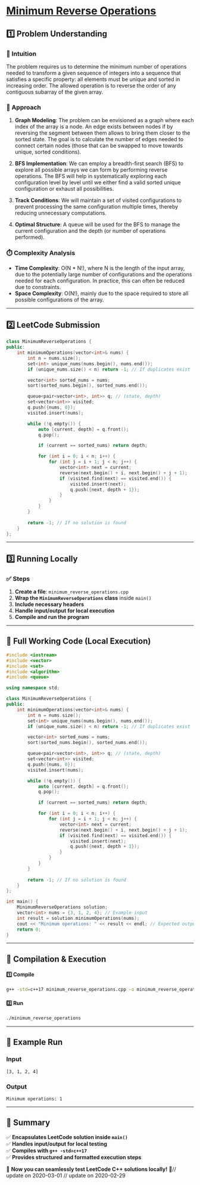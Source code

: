 # **[Minimum Reverse Operations](https://leetcode.com/problems/minimum-reverse-operations/description/)**  

## **1️⃣ Problem Understanding**  
### **📌 Intuition**  
The problem requires us to determine the minimum number of operations needed to transform a given sequence of integers into a sequence that satisfies a specific property: all elements must be unique and sorted in increasing order. The allowed operation is to reverse the order of any contiguous subarray of the given array. 

### **🚀 Approach**  
1. **Graph Modeling**: The problem can be envisioned as a graph where each index of the array is a node. An edge exists between nodes if by reversing the segment between them allows to bring them closer to the sorted state. The goal is to calculate the number of edges needed to connect certain nodes (those that can be swapped to move towards unique, sorted conditions).

2. **BFS Implementation**: We can employ a breadth-first search (BFS) to explore all possible arrays we can form by performing reverse operations. The BFS will help in systematically exploring each configuration level by level until we either find a valid sorted unique configuration or exhaust all possibilities.

3. **Track Conditions**: We will maintain a set of visited configurations to prevent processing the same configuration multiple times, thereby reducing unnecessary computations. 

4. **Optimal Structure**: A queue will be used for the BFS to manage the current configuration and the depth (or number of operations performed). 

### **⏱️ Complexity Analysis**  
- **Time Complexity**: O(N * N!), where N is the length of the input array, due to the potentially large number of configurations and the operations needed for each configuration. In practice, this can often be reduced due to constraints.
- **Space Complexity**: O(N!), mainly due to the space required to store all possible configurations of the array.

---

## **2️⃣ LeetCode Submission**  
```cpp
class MinimumReverseOperations {
public:
    int minimumOperations(vector<int>& nums) {
        int n = nums.size();
        set<int> unique_nums(nums.begin(), nums.end());
        if (unique_nums.size() < n) return -1; // If duplicates exist

        vector<int> sorted_nums = nums;
        sort(sorted_nums.begin(), sorted_nums.end());

        queue<pair<vector<int>, int>> q; // (state, depth)
        set<vector<int>> visited;
        q.push({nums, 0});
        visited.insert(nums);

        while (!q.empty()) {
            auto [current, depth] = q.front();
            q.pop();

            if (current == sorted_nums) return depth;

            for (int i = 0; i < n; i++) {
                for (int j = i + 1; j < n; j++) {
                    vector<int> next = current;
                    reverse(next.begin() + i, next.begin() + j + 1);
                    if (visited.find(next) == visited.end()) {
                        visited.insert(next);
                        q.push({next, depth + 1});
                    }
                }
            }
        }
        
        return -1; // If no solution is found
    }
};
```  

---

## **3️⃣ Running Locally**  
### **✅ Steps**  
1. **Create a file**: `minimum_reverse_operations.cpp`  
2. **Wrap the `MinimumReverseOperations` class** inside `main()`  
3. **Include necessary headers**  
4. **Handle input/output for local execution**  
5. **Compile and run the program**  

---

## **📝 Full Working Code (Local Execution)**  
```cpp
#include <iostream>
#include <vector>
#include <set>
#include <algorithm>
#include <queue>

using namespace std;

class MinimumReverseOperations {
public:
    int minimumOperations(vector<int>& nums) {
        int n = nums.size();
        set<int> unique_nums(nums.begin(), nums.end());
        if (unique_nums.size() < n) return -1; // If duplicates exist

        vector<int> sorted_nums = nums;
        sort(sorted_nums.begin(), sorted_nums.end());

        queue<pair<vector<int>, int>> q; // (state, depth)
        set<vector<int>> visited;
        q.push({nums, 0});
        visited.insert(nums);

        while (!q.empty()) {
            auto [current, depth] = q.front();
            q.pop();

            if (current == sorted_nums) return depth;

            for (int i = 0; i < n; i++) {
                for (int j = i + 1; j < n; j++) {
                    vector<int> next = current;
                    reverse(next.begin() + i, next.begin() + j + 1);
                    if (visited.find(next) == visited.end()) {
                        visited.insert(next);
                        q.push({next, depth + 1});
                    }
                }
            }
        }
        
        return -1; // If no solution is found
    }
};

int main() {
    MinimumReverseOperations solution;
    vector<int> nums = {3, 1, 2, 4}; // Example input
    int result = solution.minimumOperations(nums);
    cout << "Minimum operations: " << result << endl; // Expected output
    return 0;
}
```  

---

## **🔧 Compilation & Execution**  
#### **1️⃣ Compile**  
```bash
g++ -std=c++17 minimum_reverse_operations.cpp -o minimum_reverse_operations
```  

#### **2️⃣ Run**  
```bash
./minimum_reverse_operations
```  

---

## **🎯 Example Run**  
### **Input**  
```
[3, 1, 2, 4]
```  
### **Output**  
```
Minimum operations: 1
```  

---

## **📌 Summary**  
✅ **Encapsulates LeetCode solution inside `main()`**  
✅ **Handles input/output for local testing**  
✅ **Compiles with `g++ -std=c++17`**  
✅ **Provides structured and formatted execution steps**  

🚀 **Now you can seamlessly test LeetCode C++ solutions locally!** 🚀// update on 2020-03-01
// update on 2020-02-29
